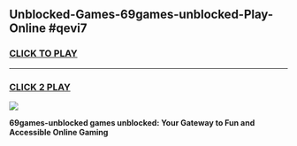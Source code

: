
## Unblocked-Games-69games-unblocked-Play-Online #qevi7
<h3>
<a href="https://news.freeplayer.one?title=69games-unblocked&ref=3">CLICK TO PLAY</a></h3>
<hr>

<h3>
<a href="https://news.freeplayer.one?title=69games-unblocked&ref=3">CLICK 2 PLAY</a>
  
</h3>

<a href="https://news.freeplayer.one?title=69games-unblocked&ref=3"><img src="https://clearcache.store/games.png"></a>


**69games-unblocked games unblocked: Your Gateway to Fun and Accessible Online Gaming**
